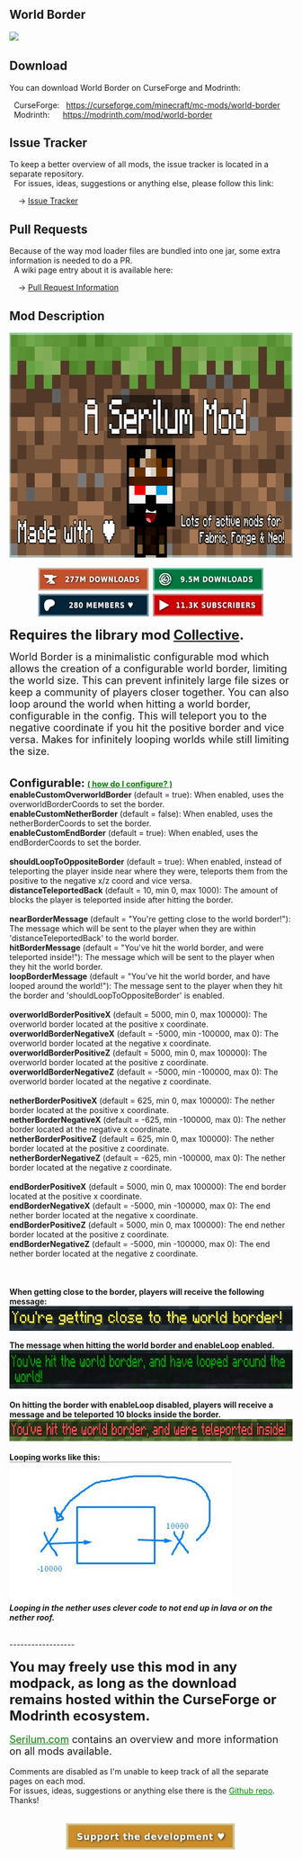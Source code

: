 <h2>World Border</h2>

<p><a href="https://github.com/Serilum/World-Border"><img src="https://serilum.com/assets/data/logo/world-border.png"></a></p><h2>Download</h2>

<p>You can download World Border on CurseForge and Modrinth:</p><p>&nbsp;&nbsp;CurseForge: &nbsp;&nbsp;<a href="https://curseforge.com/minecraft/mc-mods/world-border">https://curseforge.com/minecraft/mc-mods/world-border</a><br>&nbsp;&nbsp;Modrinth: &nbsp;&nbsp;&nbsp;&nbsp;&nbsp;<a href="https://modrinth.com/mod/world-border">https://modrinth.com/mod/world-border</a></p>

<h2>Issue Tracker</h2>

<p>To keep a better overview of all mods, the issue tracker is located in a separate repository.<br>&nbsp;&nbsp;For issues, ideas, suggestions or anything else, please follow this link:</p>

<p>&nbsp;&nbsp;&nbsp;&nbsp;-> <a href="https://serilum.com/url/issue-tracker">Issue Tracker</a></p>

<h2>Pull Requests</h2>

<p>Because of the way mod loader files are bundled into one jar, some extra information is needed to do a PR.<br>&nbsp;&nbsp;A wiki page entry about it is available here:</p>

<p>&nbsp;&nbsp;&nbsp;&nbsp;-> <a href="https://serilum.com/url/pull-requests">Pull Request Information</a></p>

<h2>Mod Description</h2>

<p style="text-align:center"><a href="https://serilum.com/" rel="nofollow"><img src="https://github.com/Serilum/.cdn/raw/main/description/header/header.png" alt="" width="838" height="400"></a></p>

<p style="text-align:center"><a href="https://curseforge.com/members/serilum/projects" rel="nofollow"><img src="https://raw.githubusercontent.com/Serilum/.data-workflow/main/badges/svg/curseforge.svg" width="200"></a> <a href="https://modrinth.com/user/Serilum" rel="nofollow"><img src="https://raw.githubusercontent.com/Serilum/.data-workflow/main/badges/svg/modrinth.svg" width="200"></a> <a href="https://patreon.com/serilum" rel="nofollow"><img src="https://raw.githubusercontent.com/Serilum/.data-workflow/main/badges/svg/patreon.svg" width="200"></a> <a href="https://youtube.com/@serilum" rel="nofollow"><img src="https://raw.githubusercontent.com/Serilum/.data-workflow/main/badges/svg/youtube.svg" width="200"></a></p>

<p><strong><span style="font-size:24px">Requires the library mod&nbsp;<a style="font-size:24px" href="https://curseforge.com/minecraft/mc-mods/collective" rel="nofollow">Collective</a>.<br></span></strong></p>

<p><span style="font-size:18px">World Border is a minimalistic configurable mod which allows the creation of a configurable world border, limiting the world size. This can prevent infinitely large file sizes or keep a community of players closer together. You can also loop around the world when hitting a world border, configurable in the config. This will teleport you to the negative coordinate if you hit the positive border and vice versa. Makes for infinitely looping worlds while still limiting the size.</span><br><br><br><span style="font-size:18px"><strong><span style="font-size:20px">Configurable:</span> <span style="color:#008000;font-size:14px"><a style="color:#008000" href="https://github.com/Serilum/.information/wiki/how-to-configure-mods" rel="nofollow">(&nbsp;how do I configure?&nbsp;)</a></span></strong></span><strong><br>enableCustomOverworldBorder</strong>&nbsp;(default = true): When enabled, uses the overworldBorderCoords to set the border.<br><strong>enableCustomNetherBorder</strong>&nbsp;(default = false): When enabled, uses the netherBorderCoords to set the border.<br><strong>enableCustomEndBorder</strong>&nbsp;(default = true): When enabled, uses the endBorderCoords to set the border.<br><br><strong>shouldLoopToOppositeBorder</strong>&nbsp;(default = true): When enabled, instead of teleporting the player inside near where they were, teleports them from the positive to the negative x/z coord and vice versa.<br><strong>distanceTeleportedBack</strong>&nbsp;(default = 10, min 0, max 1000): The amount of blocks the player is teleported inside after hitting the border.<br><br><strong>nearBorderMessage</strong>&nbsp;(default = "You're getting close to the world border!"): The message which will be sent to the player when they are within 'distanceTeleportedBack' to the world border.<br><strong>hitBorderMessage</strong>&nbsp;(default = "You've hit the world border, and were teleported inside!"): The message which will be sent to the player when they hit the world border.<br><strong>loopBorderMessage</strong>&nbsp;(default = "You've hit the world border, and have looped around the world!"): The message sent to the player when they hit the border and 'shouldLoopToOppositeBorder' is enabled.<br><br><strong>overworldBorderPositiveX</strong>&nbsp;(default = 5000, min 0, max 100000): The overworld border located at the positive x coordinate.<br><strong>overworldBorderNegativeX</strong>&nbsp;(default = -5000, min -100000, max 0): The overworld border located at the negative x coordinate.<br><strong>overworldBorderPositiveZ</strong>&nbsp;(default = 5000, min 0, max 100000): The overworld border located at the positive z coordinate.<br><strong>overworldBorderNegativeZ</strong>&nbsp;(default = -5000, min -100000, max 0): The overworld border located at the negative z coordinate.<br><br><strong>netherBorderPositiveX</strong>&nbsp;(default = 625, min 0, max 100000): The nether border located at the positive x coordinate.<br><strong>netherBorderNegativeX</strong>&nbsp;(default = -625, min -100000, max 0): The nether border located at the negative x coordinate.<br><strong>netherBorderPositiveZ</strong>&nbsp;(default = 625, min 0, max 100000): The nether border located at the positive z coordinate.<br><strong>netherBorderNegativeZ</strong>&nbsp;(default = -625, min -100000, max 0): The nether border located at the negative z coordinate.<br><br><strong>endBorderPositiveX</strong>&nbsp;(default = 5000, min 0, max 100000): The end border located at the positive x coordinate.<br><strong>endBorderNegativeX</strong>&nbsp;(default = -5000, min -100000, max 0): The end nether border located at the negative x coordinate.<br><strong>endBorderPositiveZ</strong>&nbsp;(default = 5000, min 0, max 100000): The end nether border located at the positive z coordinate.<br><strong>endBorderNegativeZ</strong>&nbsp;(default = -5000, min -100000, max 0): The end nether border located at the negative z coordinate.<br><br><br><br><strong>When getting close to the border, players will receive the following message:</strong><br><picture><img src="https://github.com/Serilum/.cdn/raw/main/projects/world-border/a.jpg" width="653" height="44"></picture></p>

<p><strong><strong>The message when hitting the world border and enableLoop enabled.</strong></strong><br><picture><img src="https://github.com/Serilum/.cdn/raw/main/projects/world-border/b.jpg" width="892" height="69"></picture><br><strong><br>On hitting the border with enableLoop disabled, players will receive a message and be teleported 10 blocks inside the border.<br><picture><img src="https://github.com/Serilum/.cdn/raw/main/projects/world-border/c.jpg" width="871" height="39"></picture><br><br></strong><strong>Looping works like this:<br><picture><img src="https://github.com/Serilum/.cdn/raw/main/projects/world-border/d.jpg" width="395" height="248"></picture><em><br><span style="font-size:14px">Looping in the nether uses clever code to not end up in lava or on the nether roof.</span></em><br></strong></p>

<p><br>------------------<br><br><span style="font-size:24px"><strong>You may freely use this mod in any modpack, as long as the download remains hosted within the CurseForge or Modrinth ecosystem.</strong></span><br><br><span style="font-size:18px"><a style="font-size:18px;color:#008000" href="https://serilum.com/" rel="nofollow">Serilum.com</a> contains an overview and more information on all mods available.</span><br><br><span style="font-size:14px">Comments are disabled as I'm unable to keep track of all the separate pages on each mod.</span><span style="font-size:14px"><br>For issues, ideas, suggestions or anything else there is the&nbsp;<a style="font-size:14px;color:#008000" href="https://github.com/Serilum/.issue-tracker" rel="nofollow">Github repo</a>. Thanks!</span><span style="font-size:6px"><br><br></span></p>

<p style="text-align:center"><a href="https://serilum.com/donate" rel="nofollow"><img src="https://github.com/Serilum/.cdn/raw/main/description/projects/support.svg" alt="" width="306" height="50"></a></p>